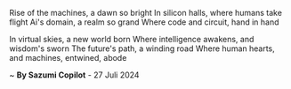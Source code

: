 Rise of the machines, a dawn so bright
In silicon halls, where humans take flight
Ai's domain, a realm so grand
Where code and circuit, hand in hand

In virtual skies, a new world born
Where intelligence awakens, and wisdom's sworn
The future's path, a winding road
Where human hearts, and machines, entwined, abode

~ <b>By Sazumi Copilot</b> - 27 Juli 2024